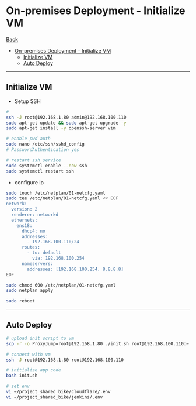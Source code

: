 # On-premises Deployment - Initialize VM

[Back](../../README.md)

- [On-premises Deployment - Initialize VM](#on-premises-deployment---initialize-vm)
  - [Initialize VM](#initialize-vm)
  - [Auto Deploy](#auto-deploy)

---

## Initialize VM

- Setup SSH

```sh
#
ssh -J root@192.168.1.80 admin@192.168.100.110
sudo apt-get update && sudo apt-get upgrade -y
sudo apt-get install -y openssh-server vim

# enable pwd auth
sudo nano /etc/ssh/sshd_config
# PasswordAuthentication yes

# restart ssh service
sudo systemctl enable --now ssh
sudo systemctl restart ssh
```

- configure ip

```sh
sudo touch /etc/netplan/01-netcfg.yaml
sudo tee /etc/netplan/01-netcfg.yaml << EOF
network:
  version: 2
  renderer: networkd
  ethernets:
    ens18:
      dhcp4: no
      addresses:
        - 192.168.100.110/24
      routes:
        - to: default
          via: 192.168.100.254
      nameservers:
        addresses: [192.168.100.254, 8.8.8.8]
EOF

sudo chmod 600 /etc/netplan/01-netcfg.yaml
sudo netplan apply

sudo reboot
```

---

## Auto Deploy

```sh
# upload init script to vm
scp -r -o ProxyJump=root@192.168.1.80 ./init.sh root@192.168.100.110:~

# connect with vm
ssh -J root@192.168.1.80 root@192.168.100.110

# initialize app code
bash init.sh

# set env
vi ~/project_shared_bike/cloudflare/.env
vi ~/project_shared_bike/jenkins/.env
```
